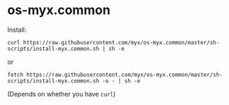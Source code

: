 # os-myx.common

Install:

`curl https://raw.githubusercontent.com/myx/os-myx.common/master/sh-scripts/install-myx.common.sh | sh -e`

or

`fetch https://raw.githubusercontent.com/myx/os-myx.common/master/sh-scripts/install-myx.common.sh -o - | sh -e`


(Depends on whether you have `curl`)
